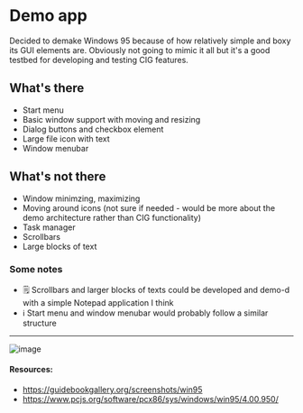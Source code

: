 # Demo app
Decided to demake Windows 95 because of how relatively simple and boxy its GUI elements are. Obviously not going to mimic it all but it's a good testbed for developing and testing CIG features.

## What's there
* Start menu
* Basic window support with moving and resizing
* Dialog buttons and checkbox element
* Large file icon with text
* Window menubar

## What's not there
* Window minimzing, maximizing
* Moving around icons (not sure if needed - would be more about the demo architecture rather than CIG functionality)
* Task manager
* Scrollbars
* Large blocks of text

### Some notes
* 🗒️ Scrollbars and larger blocks of texts could be developed and demo-d with a simple Notepad application I think
* ℹ️ Start menu and window menubar would probably follow a similar structure

---
![image](https://github.com/user-attachments/assets/1bcf0c28-dc01-433f-ac36-392294ebbf3c)

#### Resources:
* https://guidebookgallery.org/screenshots/win95
* https://www.pcjs.org/software/pcx86/sys/windows/win95/4.00.950/
